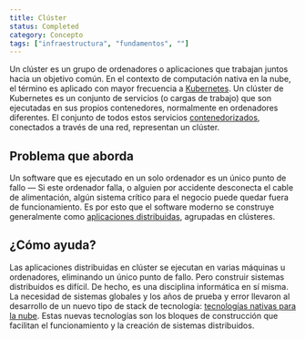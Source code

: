 ```yaml
---
title: Clúster
status: Completed
category: Concepto
tags: ["infraestructura", "fundamentos", ""]
---
```


Un clúster es un grupo de ordenadores o aplicaciones que trabajan juntos hacia un objetivo común.
En el contexto de computación nativa en la nube, el término es aplicado con mayor frecuencia a [Kubernetes](/es/kubernetes/).
Un clúster de Kubernetes es un conjunto de servicios (o cargas de trabajo) que son ejecutadas en sus propios contenedores, normalmente en ordenadores diferentes.
El conjunto de todos estos servicios [contenedorizados](/es/containerization/), conectados a través de una red, representan un clúster.

## Problema que aborda

Un software que es ejecutado en un solo ordenador es un único punto de fallo
— Si este ordenador falla, o alguien por accidente desconecta el cable de alimentación,
algún sistema crítico para el negocio puede quedar fuera de funcionamiento.
Es por esto que el software moderno se construye generalmente como [aplicaciones distribuidas](/es/distributed-apps/), agrupadas en clústeres.

## ¿Cómo ayuda?

Las aplicaciones distribuidas en clúster se ejecutan en varias máquinas u ordenadores, eliminando un único punto de fallo.
Pero construir sistemas distribuidos es difícil.
De hecho, es una disciplina informática en sí misma.
La necesidad de sistemas globales y los años de prueba y error llevaron al desarrollo de un nuevo tipo de stack de tecnología:
[tecnologías nativas para la nube](/es/cloud-native-tech/).
Estas nuevas tecnologías son los bloques de construcción que facilitan el funcionamiento y la creación de sistemas distribuidos.
